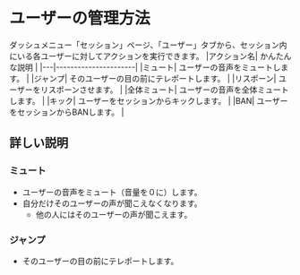 # ユーザーの管理方法
ダッシュメニュー「セッション」ページ、「ユーザー」タブから、セッション内にいる各ユーザーに対してアクションを実行できます。
|アクション名| かんたんな説明              |
|---|----------------------|
|ミュート| ユーザーの音声をミュートします。     |
|ジャンプ| そのユーザーの目の前にテレポートします。 |
|リスポーン| ユーザーをリスポーンさせます。      |
|全体ミュート| ユーザーの音声を全体ミュートします。   |
|キック| ユーザーをセッションからキックします。  |
|BAN| ユーザーをセッションからBANします。  |

## 詳しい説明
### ミュート
- ユーザーの音声をミュート（音量を０に）します。
- 自分だけそのユーザーの声が聞こえなくなります。
  - 他の人にはそのユーザーの声が聞こえます。
### ジャンプ
- そのユーザーの目の前にテレポートします。